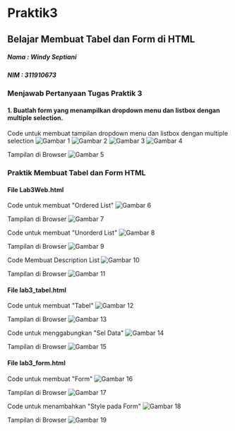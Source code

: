 # Praktik3
## Belajar Membuat Tabel dan Form di HTML

##### Nama : Windy Septiani
##### NIM  : 311910673

### Menjawab Pertanyaan Tugas Praktik 3
#### 1. Buatlah form yang menampilkan dropdown menu dan listbox dengan multiple selection.
Code untuk membuat tampilan dropdown menu dan listbox dengan multiple selection
![Gambar 1](Screenshot/ss15.jpg)
![Gambar 2](Screenshot/ss16.jpg)
![Gambar 3](Screenshot/ss17.jpg)
![Gambar 4](Screenshot/ss18.jpg)

Tampilan di Browser
![Gambar 5](Screenshot/ss19.jpg)

### Praktik Membuat Tabel dan Form HTML
#### File Lab3Web.html
Code untuk membuat "Ordered List"
![Gambar 6](Screenshot/ss1.jpg)

Tampilan di Browser
![Gambar 7](Screenshot/ss2.jpg)

Code untuk membuat "Unorderd List"
![Gambar 8](Screenshot/ss3.jpg)

Tampilan di Browser
![Gambar 9](Screenhot/ss4.jpg)

Code Membuat Description List
![Gambar 10](Screenshot/ss5.jpg)

Tampilan di Browser
![Gambar 11](Screenshot/ss6.jpg)

#### File lab3_tabel.html
Code untuk membuat "Tabel"
![Gambar 12](Screenshot/ss7.jpg)

Tampilan di Browser
![Gambar 13](Screenshot/ss8.jpg)

Code untuk menggabungkan "Sel Data"
![Gambar 14](Screenshoot/ss9.jpg)

Tampilan di Browser
![Gambar 15](Screenshot/ss10.jpg)

#### File lab3_form.html
Code untuk membuat "Form"
![Gambar 16](Screenshot/ss11.jpg)

Tampilan di Browser
![Gambar 17](Screenshot/ss12.jpg)

Code untuk menambahkan "Style pada Form"
![Gambar 18](Screenshot/ss13.jpg)

Tampilan di Browser
![Gambar 19](Screenshot/ss14.jpg)


